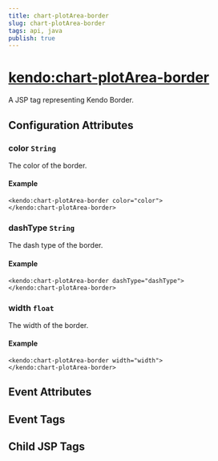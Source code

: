 ```yaml
---
title: chart-plotArea-border
slug: chart-plotArea-border
tags: api, java
publish: true
---
```


# <kendo:chart-plotArea-border>
A JSP tag representing Kendo Border.

## Configuration Attributes


### color `String`

The color of the border.

#### Example
    <kendo:chart-plotArea-border color="color">
    </kendo:chart-plotArea-border>
    

### dashType `String`

The dash type of the border.

#### Example
    <kendo:chart-plotArea-border dashType="dashType">
    </kendo:chart-plotArea-border>
    

### width `float`

The width of the border.

#### Example
    <kendo:chart-plotArea-border width="width">
    </kendo:chart-plotArea-border>
    

## Event Attributes


## Event Tags


## Child JSP Tags

